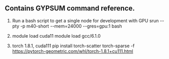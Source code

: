 ## Contains GYPSUM command reference.

1. Run a bash script to get a single node for development with GPU
srun --pty -p m40-short --mem=24000 --gres=gpu:1 bash

2. module load cuda11
   module load gcc/6.1.0 


3. torch 1.8.1,
   cuda111
   pip install torch-scatter torch-sparse -f https://pytorch-geometric.com/whl/torch-1.8.1+cu111.html

